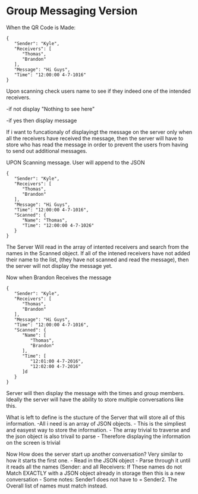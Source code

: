 # Group Messaging Version

When the QR Code is Made:
```
{
   "Sender": "Kyle",
   "Receivers": [
      "Thomas",
      "Brandon"
   ],
   "Message": "Hi Guys",
   "Time": "12:00:00 4-7-1016"
}
```
Upon scanning check users name to see if they indeed one of the intended receivers.

   -if not display "Nothing to see here" 
   
   -if yes then display message

If i want to funcationaly of displayingt the message on the server only when all the receivers have received the message, then the server will have to store who has read the message in order to prevent the users from having to send out additional messages.

UPON Scanning message. User will append to the JSON
```
{
   "Sender": "Kyle",
   "Receivers": [
      "Thomas",
      "Brandon"
   ],
   "Message": "Hi Guys",
   "Time": "12:00:00 4-7-1016",
   "Scanned": {
      "Name": "Thomas",
      "Time": "12:00:00 4-7-1026"
   }
}
```
The Server Will read in the array of intented receivers and search from the names in the Scanned object. If all of the intened receivers have not added their name to the list, (they have not scanned and read the message), then the server will not display the message yet. 

Now when Brandon Receives the message
```
{
   "Sender": "Kyle",
   "Receivers": [
      "Thomas",
      "Brandon"
   ],
   "Message": "Hi Guys",
   "Time": "12:00:00 4-7-1016",
   "Scanned": {
      "Name": [
         "Thomas",
         "Brandon"
      ],
      "Time": [
         "12:01:00 4-7-2016",
         "12:02:00 4-7-2016"
      ]d
   }
} 
```
Server will then display the message with the times and group members.
Ideally the server will have the ability to store multiple conversations like this.

What is left to define is the stucture of the Server that will store all of this information. 
-All i need is an array of JSON objects. 
	- This is the simpliest and easyest way to store the information.
	- The array trivial to traverse and the json object is also trivail to parse
	- Therefore displaying the information on the screen is trivial 

Now How does the server start up another conversation? Very similar to how it starts the first one.
	- Read in the JSON object
	- Parse through it until it reads all the names (Sender: and all Receivers: If These names do not Match EXACTLY with a 
	  JSON object already in storage then this is a new conversation
		- Some notes: Sender1 does not have to = Sender2. The Overall list of names must match instead.
